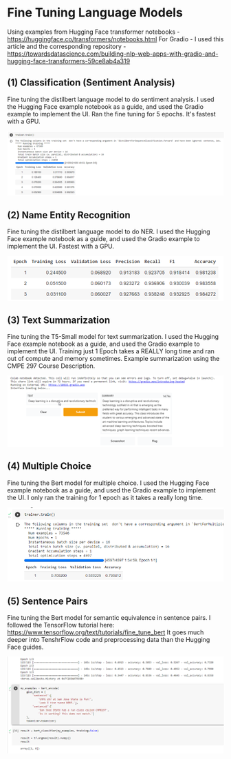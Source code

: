 # Fine Tuning Language Models

Using examples from Hugging Face transformer notebooks - https://huggingface.co/transformers/notebooks.html
For Gradio - I used this article and the corresponding repository - https://towardsdatascience.com/building-nlp-web-apps-with-gradio-and-hugging-face-transformers-59ce8ab4a319

## (1) Classification (Sentiment Analysis)
Fine tuning the distilbert language model to do sentiment analysis. I used the Hugging Face example notebook as a guide, and used the Gradio example to implement the UI. Ran the fine tuning for 5 epochs. It's fastest with a GPU.

![Classification Training](https://github.com/jimmyland22/CMPE297/blob/main/Fine%20Tuning%20Assignment/Classification.png)

## (2) Name Entity Recognition
Fine tuning the distilbert language model to do NER. I used the Hugging Face example notebook as a guide, and used the Gradio example to implement the UI. Fastest with a GPU.

![NER Training](https://github.com/jimmyland22/CMPE297/blob/main/Fine%20Tuning%20Assignment/NER.png)

## (3) Text Summarization
Fine tuning the T5-Small model for text summarization. I used the Hugging Face example notebook as a guide, and used the Gradio example to implement the UI. Training just 1 Epoch takes a REALLY long time and ran out of compute and memory sometimes. Example summarization using the CMPE 297 Course Description.

![Summarization Example](https://github.com/jimmyland22/CMPE297/blob/main/Fine%20Tuning%20Assignment/Summarization.png)


## (4) Multiple Choice
Fine tuning the Bert model for multiple choice. I used the Hugging Face example notebook as a guide, and used the Gradio example to implement the UI. I only ran the training for 1 epoch as it takes a really long time.

![Summarization Example](https://github.com/jimmyland22/CMPE297/blob/main/Fine%20Tuning%20Assignment/Multiple.png)

## (5) Sentence Pairs
Fine tuning the Bert model for semantic equivalence in sentence pairs. I followed the TensorFlow tutorial here: https://www.tensorflow.org/text/tutorials/fine_tune_bert
It goes much deeper into TenshrFlow code and preprocessing data than the Hugging Face guides.

![Sentence Pair Example](https://github.com/jimmyland22/CMPE297/blob/main/Fine%20Tuning%20Assignment/Sentence_Pairs.png)